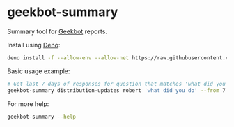 # geekbot-summary

Summary tool for [Geekbot](https://geekbot.com/) reports.

Install using [Deno](https://deno.land/):

```sh
deno install -f --allow-env --allow-net https://raw.githubusercontent.com/bobheadxi/geekbot-summary/master/geekbot-summary.ts
```

Basic usage example:

```sh
# Get last 7 days of responses for question that matches 'what did you do'
geekbot-summary distribution-updates robert 'what did you do' --from 7
```

For more help:

```sh
geekbot-summary --help
```

